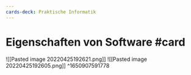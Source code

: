 ```yaml
---
cards-deck: Praktische Informatik
---
```


# Eigenschaften von Software #card 
![[Pasted image 20220425192621.png]]
![[Pasted image 20220425192605.png]]
^1650907591778
